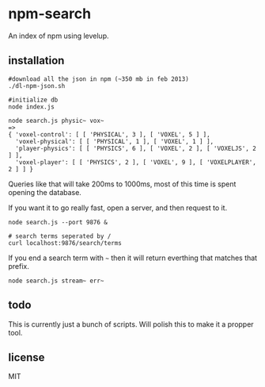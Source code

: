 # npm-search

An index of npm using levelup.

## installation

``` 
#download all the json in npm (~350 mb in feb 2013)
./dl-npm-json.sh

#initialize db
node index.js

node search.js physic~ vox~
=>
{ 'voxel-control': [ [ 'PHYSICAL', 3 ], [ 'VOXEL', 5 ] ],
  'voxel-physical': [ [ 'PHYSICAL', 1 ], [ 'VOXEL', 1 ] ],
  'player-physics': [ [ 'PHYSICS', 6 ], [ 'VOXEL', 2 ], [ 'VOXELJS', 2 ] ],
  'voxel-player': [ [ 'PHYSICS', 2 ], [ 'VOXEL', 9 ], [ 'VOXELPLAYER', 2 ] ] }
```

Queries like that will take 200ms to 1000ms,
most of this time is spent opening the database.

If you want it to go really fast, open a server,
and then request to it.

```
node search.js --port 9876 &

# search terms seperated by /
curl localhost:9876/search/terms
```

If you end a search term with `~` then it will return
everthing that matches that prefix. 

```
node search.js stream~ err~
```

## todo

This is currently just a bunch of scripts.
Will polish this to make it a propper tool.

## license

MIT
